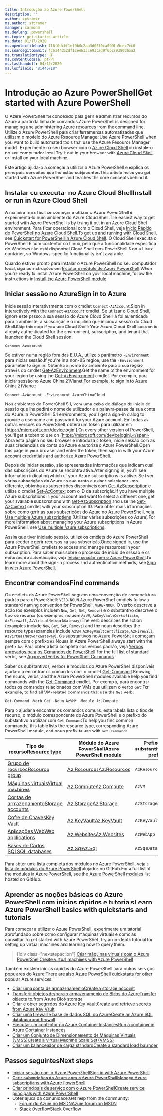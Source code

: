 ```yaml
---
title: Introdução ao Azure PowerShell
description: ''
author: sptramer
ms.author: sttramer
manager: carmonm
ms.devlang: powershell
ms.topic: get-started-article
ms.date: 01/17/2020
ms.openlocfilehash: 718f0dc0f1ef9b0c2aa3d0630ca099fa5cec7ec0
ms.sourcegitcommit: 4c61442a2df1cee633ce93cad9f6bc793803baa2
ms.translationtype: HT
ms.contentlocale: pt-PT
ms.lasthandoff: 04/16/2020
ms.locfileid: "81445718"
---
```

# <a name="get-started-with-azure-powershell"></a><span data-ttu-id="5f570-102">Introdução ao Azure PowerShell</span><span class="sxs-lookup"><span data-stu-id="5f570-102">Get started with Azure PowerShell</span></span>

<span data-ttu-id="5f570-103">O Azure PowerShell foi concebido para gerir e administrar recursos do Azure a partir da linha de comandos.</span><span class="sxs-lookup"><span data-stu-id="5f570-103">Azure PowerShell is designed for managing and administering Azure resources from the command line.</span></span> <span data-ttu-id="5f570-104">Utilize o Azure PowerShell para criar ferramentas automatizadas que utilizem o modelo do Azure Resource Manager.</span><span class="sxs-lookup"><span data-stu-id="5f570-104">Use Azure PowerShell when you want to build automated tools that use the Azure Resource Manager model.</span></span>
<span data-ttu-id="5f570-105">Experimente no seu browser com o [Azure Cloud Shell](/azure/cloud-shell/overview) ou instale-o no seu computador local.</span><span class="sxs-lookup"><span data-stu-id="5f570-105">Try it out in your browser with [Azure Cloud Shell](/azure/cloud-shell/overview), or install on your local machine.</span></span>

<span data-ttu-id="5f570-106">Este artigo ajuda-o a começar a utilizar o Azure PowerShell e explica os principais conceitos que lhe estão subjacentes.</span><span class="sxs-lookup"><span data-stu-id="5f570-106">This article helps you get started with Azure PowerShell and teaches the core concepts behind it.</span></span>

## <a name="install-or-run-in-azure-cloud-shell"></a><span data-ttu-id="5f570-107">Instalar ou executar no Azure Cloud Shell</span><span class="sxs-lookup"><span data-stu-id="5f570-107">Install or run in Azure Cloud Shell</span></span>

<span data-ttu-id="5f570-108">A maneira mais fácil de começar a utilizar o Azure PowerShell é experimentá-lo num ambiente do Azure Cloud Shell.</span><span class="sxs-lookup"><span data-stu-id="5f570-108">The easiest way to get started with Azure PowerShell is by trying it out in an Azure Cloud Shell environment.</span></span>
<span data-ttu-id="5f570-109">Para ficar operacional com o Cloud Shell, veja [Início Rápido do PowerShell no Azure Cloud Shell](/azure/cloud-shell/quickstart-powershell).</span><span class="sxs-lookup"><span data-stu-id="5f570-109">To get up and running with Cloud Shell, see [Quickstart for PowerShell in Azure Cloud Shell](/azure/cloud-shell/quickstart-powershell).</span></span>
<span data-ttu-id="5f570-110">O Cloud Shell executa o PowerShell 6 num contentor do Linux, pelo que a funcionalidade específica do Windows não está disponível.</span><span class="sxs-lookup"><span data-stu-id="5f570-110">Cloud Shell runs PowerShell 6 on a Linux container, so Windows-specific functionality isn't available.</span></span>

<span data-ttu-id="5f570-111">Quando estiver pronto para instalar o Azure PowerShell no seu computador local, siga as instruções em [Instalar o módulo do Azure PowerShell](install-az-ps.md).</span><span class="sxs-lookup"><span data-stu-id="5f570-111">When you're ready to install Azure PowerShell on your local machine, follow the instructions in [Install the Azure PowerShell module](install-az-ps.md).</span></span>

## <a name="sign-in-to-azure"></a><span data-ttu-id="5f570-112">Iniciar sessão no Azure</span><span class="sxs-lookup"><span data-stu-id="5f570-112">Sign in to Azure</span></span>

<span data-ttu-id="5f570-113">Inicie sessão interativamente com o cmdlet `Connect-AzAccount`.</span><span class="sxs-lookup"><span data-stu-id="5f570-113">Sign in interactively with the `Connect-AzAccount` cmdlet.</span></span> <span data-ttu-id="5f570-114">Se utilizar o Cloud Shell, ignore este passo: a sua sessão do Azure Cloud Shell já foi autenticada para o ambiente, a subscrição e o inquilino que iniciou a sessão do Cloud Shell.</span><span class="sxs-lookup"><span data-stu-id="5f570-114">Skip this step if you use Cloud Shell: Your Azure Cloud Shell session is already authenticated for the environment, subscription, and tenant that launched the Cloud Shell session.</span></span>

```azurepowershell-interactive
Connect-AzAccount
```

<span data-ttu-id="5f570-115">Se estiver numa região fora dos E.U.A., utilize o parâmetro `-Environment` para iniciar sessão.</span><span class="sxs-lookup"><span data-stu-id="5f570-115">If you're in a non-US region, use the `-Environment` parameter to sign in.</span></span> <span data-ttu-id="5f570-116">Obtenha o nome do ambiente para a sua região através do cmdlet [Get-AzEnvironment](/powershell/module/Az.Accounts/Get-AzEnvironment).</span><span class="sxs-lookup"><span data-stu-id="5f570-116">Get the name of the environment for your region by using the [Get-AzEnvironment](/powershell/module/Az.Accounts/Get-AzEnvironment) cmdlet.</span></span> <span data-ttu-id="5f570-117">Por exemplo, para iniciar sessão no Azure China 21Vianet:</span><span class="sxs-lookup"><span data-stu-id="5f570-117">For example, to sign in to Azure China 21Vianet:</span></span>

```azurepowershell-interactive
Connect-AzAccount -Environment AzureChinaCloud
```

<span data-ttu-id="5f570-118">Nos ambientes do PowerShell 5.1, verá uma caixa de diálogo de início de sessão que lhe pedirá o nome de utilizador e a palavra-passe da sua conta do Azure.</span><span class="sxs-lookup"><span data-stu-id="5f570-118">In PowerShell 5.1 environments, you'll get a sign-in dialog to provide a username and password for your Azure account.</span></span> <span data-ttu-id="5f570-119">Em todas as outras versões do PowerShell, obterá um token para utilizar em [https://microsoft.com/devicelogin ].</span><span class="sxs-lookup"><span data-stu-id="5f570-119">On every other version of PowerShell, you'll get a token to use on [https://microsoft.com/devicelogin].</span></span>
<span data-ttu-id="5f570-120">Abra esta página no seu browser e introduza o token, inicie sessão com as suas credenciais de conta do Azure e autorize o Azure PowerShell.</span><span class="sxs-lookup"><span data-stu-id="5f570-120">Open this page in your browser and enter the token, then sign in with your Azure account credentials and authorize Azure PowerShell.</span></span>

<span data-ttu-id="5f570-121">Depois de iniciar sessão, são apresentadas informações que indicam qual das subscrições do Azure se encontra ativa.</span><span class="sxs-lookup"><span data-stu-id="5f570-121">After signing in, you'll see information indicating which of your Azure subscriptions is active.</span></span> <span data-ttu-id="5f570-122">Se tiver várias subscrições do Azure na sua conta e quiser selecionar uma diferente, obtenha as subscrições disponíveis com [Get-AzSubscription](/powershell/module/az.accounts/get-azsubscription) e utilize o cmdlet [Set-AzContext](/powershell/module/az.accounts/set-azcontext) com o ID da subscrição.</span><span class="sxs-lookup"><span data-stu-id="5f570-122">If you have multiple Azure subscriptions in your account and want to select a different one, get your available subscriptions with [Get-AzSubscription](/powershell/module/az.accounts/get-azsubscription) and use the [Set-AzContext](/powershell/module/az.accounts/set-azcontext) cmdlet with your subscription ID.</span></span>
<span data-ttu-id="5f570-123">Para obter mais informações sobre como gerir as suas subscrições do Azure no Azure PowerShell, veja [Use multiple Azure subscriptions](manage-subscriptions-azureps.md) (Utilizar várias subscrições do Azure).</span><span class="sxs-lookup"><span data-stu-id="5f570-123">For more information about managing your Azure subscriptions in Azure PowerShell, see [Use multiple Azure subscriptions](manage-subscriptions-azureps.md).</span></span>

<span data-ttu-id="5f570-124">Assim que tiver iniciado sessão, utilize os cmdlets do Azure PowerShell para aceder e gerir recursos na sua subscrição.</span><span class="sxs-lookup"><span data-stu-id="5f570-124">Once signed in, use the Azure PowerShell cmdlets to access and manage resources in your subscription.</span></span> <span data-ttu-id="5f570-125">Para saber mais sobre o processo de início de sessão e os métodos de autenticação, veja [Iniciar sessão com o Azure PowerShell](authenticate-azureps.md).</span><span class="sxs-lookup"><span data-stu-id="5f570-125">To learn more about the sign-in process and authentication methods, see [Sign in with Azure PowerShell](authenticate-azureps.md).</span></span>

## <a name="find-commands"></a><span data-ttu-id="5f570-126">Encontrar comandos</span><span class="sxs-lookup"><span data-stu-id="5f570-126">Find commands</span></span>

<span data-ttu-id="5f570-127">Os cmdlets do Azure PowerShell seguem uma convenção de nomenclatura padrão para o PowerShell: `VERB-NOUN`.</span><span class="sxs-lookup"><span data-stu-id="5f570-127">Azure PowerShell cmdlets follow a standard naming convention for PowerShell, `VERB-NOUN`.</span></span> <span data-ttu-id="5f570-128">O verbo descreve a ação (os exemplos incluem `New`, `Get`, `Set`, `Remove`) e o substantivo descreve o tipo de recurso (os exemplos incluem `AzVM`, `AzKeyVaultCertificate`, `AzFirewall`, `AzVirtualNetworkGateway`).</span><span class="sxs-lookup"><span data-stu-id="5f570-128">The verb describes the action (examples include `New`, `Get`, `Set`, `Remove`) and the noun describes the resource type (examples include `AzVM`, `AzKeyVaultCertificate`, `AzFirewall`, `AzVirtualNetworkGateway`).</span></span> <span data-ttu-id="5f570-129">Os substantivos no Azure PowerShell começam sempre com o prefixo `Az`.</span><span class="sxs-lookup"><span data-stu-id="5f570-129">Nouns in Azure PowerShell always start with the prefix `Az`.</span></span> <span data-ttu-id="5f570-130">Para obter a lista completa dos verbos padrão, veja [Verbos aprovados para os Comandos do PowerShell](/powershell/scripting/developer/cmdlet/approved-verbs-for-windows-powershell-commands).</span><span class="sxs-lookup"><span data-stu-id="5f570-130">For the full list of standard verbs, see [Approved verbs for PowerShell Commands](/powershell/scripting/developer/cmdlet/approved-verbs-for-windows-powershell-commands).</span></span>

<span data-ttu-id="5f570-131">Saber os substantivos, verbos e módulos do Azure PowerShell disponíveis ajuda-o a encontrar os comandos com o cmdlet [Get-Command](/powershell/module/microsoft.powershell.core/get-command).</span><span class="sxs-lookup"><span data-stu-id="5f570-131">Knowing the nouns, verbs, and the Azure PowerShell modules available help you find commands with the [Get-Command](/powershell/module/microsoft.powershell.core/get-command) cmdlet.</span></span> <span data-ttu-id="5f570-132">Por exemplo, para encontrar todos os comandos relacionados com VMs que utilizem o verbo `Get`:</span><span class="sxs-lookup"><span data-stu-id="5f570-132">For example, to find all VM-related commands that use the `Get` verb:</span></span>

```powershell-interactive
Get-Command -Verb Get -Noun AzVM* -Module Az.Compute
```

<span data-ttu-id="5f570-133">Para o ajudar a encontrar os comandos comuns, esta tabela lista o tipo de recurso, o módulo correspondente do Azure PowerShell e o prefixo do substantivo a utilizar com `Get-Command`:</span><span class="sxs-lookup"><span data-stu-id="5f570-133">To help you find common commands, this table lists the resource type, corresponding Azure PowerShell module, and noun prefix to use with `Get-Command`:</span></span>

| <span data-ttu-id="5f570-134">Tipo de recurso</span><span class="sxs-lookup"><span data-stu-id="5f570-134">Resource type</span></span> | <span data-ttu-id="5f570-135">Módulo do Azure PowerShell</span><span class="sxs-lookup"><span data-stu-id="5f570-135">Azure PowerShell module</span></span> | <span data-ttu-id="5f570-136">Prefixo do substantivo</span><span class="sxs-lookup"><span data-stu-id="5f570-136">Noun prefix</span></span> |
|---------------|-------------------------|----------------|
| [<span data-ttu-id="5f570-137">Grupo de recursos</span><span class="sxs-lookup"><span data-stu-id="5f570-137">Resource group</span></span>](/azure/azure-resource-manager/resource-group-overview) | [<span data-ttu-id="5f570-138">Az.Resources</span><span class="sxs-lookup"><span data-stu-id="5f570-138">Az.Resources</span></span>](/powershell/module/az.resources#resources) | `AzResourceGroup` |
| [<span data-ttu-id="5f570-139">Máquinas virtuais</span><span class="sxs-lookup"><span data-stu-id="5f570-139">Virtual machines</span></span>](/azure/virtual-machines) | [<span data-ttu-id="5f570-140">Az.Compute</span><span class="sxs-lookup"><span data-stu-id="5f570-140">Az.Compute</span></span>](/powershell/module/az.compute#virtual_machines) | `AzVM` |
| [<span data-ttu-id="5f570-141">Contas de armazenamento</span><span class="sxs-lookup"><span data-stu-id="5f570-141">Storage accounts</span></span>](/azure/storage/common/storage-introduction) | [<span data-ttu-id="5f570-142">Az.Storage</span><span class="sxs-lookup"><span data-stu-id="5f570-142">Az.Storage</span></span>](/powershell/module/az.storage/) | `AzStorageAccount` |
| [<span data-ttu-id="5f570-143">Cofre de Chaves</span><span class="sxs-lookup"><span data-stu-id="5f570-143">Key Vault</span></span>](/azure/key-vault/key-vault-whatis) | [<span data-ttu-id="5f570-144">Az.KeyVault</span><span class="sxs-lookup"><span data-stu-id="5f570-144">Az.KeyVault</span></span>](/powershell/module/az.keyvault) | `AzKeyVault` |
| [<span data-ttu-id="5f570-145">Aplicações Web</span><span class="sxs-lookup"><span data-stu-id="5f570-145">Web applications</span></span>](/azure/app-service) | [<span data-ttu-id="5f570-146">Az.Websites</span><span class="sxs-lookup"><span data-stu-id="5f570-146">Az.Websites</span></span>](/powershell/module/az.websites) | `AzWebApp` |
| [<span data-ttu-id="5f570-147">Bases de Dados SQL</span><span class="sxs-lookup"><span data-stu-id="5f570-147">SQL databases</span></span>](/azure/sql-database) | [<span data-ttu-id="5f570-148">Az.Sql</span><span class="sxs-lookup"><span data-stu-id="5f570-148">Az.Sql</span></span>](/powershell/module/az.sql) | `AzSqlDatabase` |

<span data-ttu-id="5f570-149">Para obter uma lista completa dos módulos no Azure PowerShell, veja a [lista de módulos do Azure PowerShell](https://github.com/Azure/azure-powershell/blob/master/documentation/azure-powershell-modules.md) alojados no GitHub.</span><span class="sxs-lookup"><span data-stu-id="5f570-149">For a full list of the modules in Azure PowerShell, see the [Azure PowerShell modules list](https://github.com/Azure/azure-powershell/blob/master/documentation/azure-powershell-modules.md) hosted on GitHub.</span></span>

## <a name="learn-azure-powershell-basics-with-quickstarts-and-tutorials"></a><span data-ttu-id="5f570-150">Aprender as noções básicas do Azure PowerShell com inícios rápidos e tutoriais</span><span class="sxs-lookup"><span data-stu-id="5f570-150">Learn Azure PowerShell basics with quickstarts and tutorials</span></span>

<span data-ttu-id="5f570-151">Para começar a utilizar o Azure PowerShell, experimente um tutorial aprofundado sobre como configurar máquinas virtuais e como as consultar.</span><span class="sxs-lookup"><span data-stu-id="5f570-151">To get started with Azure PowerShell, try an in-depth tutorial for setting up virtual machines and learning how to query them.</span></span>

> [!div class="nextstepaction"]
> [<span data-ttu-id="5f570-152">Criar máquinas virtuais com o Azure PowerShell</span><span class="sxs-lookup"><span data-stu-id="5f570-152">Create virtual machines with Azure PowerShell</span></span>](azureps-vm-tutorial.yml)

<span data-ttu-id="5f570-153">Também existem inícios rápidos do Azure PowerShell para outros serviços populares do Azure:</span><span class="sxs-lookup"><span data-stu-id="5f570-153">There are also Azure PowerShell quickstarts for other popular Azure services:</span></span>

* [<span data-ttu-id="5f570-154">Criar uma conta de armazenamento</span><span class="sxs-lookup"><span data-stu-id="5f570-154">Create a storage account</span></span>](/azure/storage/common/storage-quickstart-create-account?tabs=azure-powershell)
* [<span data-ttu-id="5f570-155">Transferir objetos de/para o armazenamento de Blobs do Azure</span><span class="sxs-lookup"><span data-stu-id="5f570-155">Transfer objects to/from Azure Blob storage</span></span>](/azure/storage/blobs/storage-quickstart-blobs-powershell)
* [<span data-ttu-id="5f570-156">Criar e obter segredos do Azure Key Vault</span><span class="sxs-lookup"><span data-stu-id="5f570-156">Create and retrieve secrets from Azure Key Vault</span></span>](/azure/key-vault/quick-create-powershell)
* [<span data-ttu-id="5f570-157">Criar uma firewall e base de dados SQL do Azure</span><span class="sxs-lookup"><span data-stu-id="5f570-157">Create an Azure SQL database and firewall</span></span>](/azure/sql-database/scripts/sql-database-create-and-configure-database-powershell)
* [<span data-ttu-id="5f570-158">Executar um contentor no Azure Container Instances</span><span class="sxs-lookup"><span data-stu-id="5f570-158">Run a container in Azure Container Instances</span></span>](/azure/container-instances/container-instances-quickstart-powershell)
* [<span data-ttu-id="5f570-159">Criar um Conjunto de Dimensionamento de Máquinas Virtuais (VMSS)</span><span class="sxs-lookup"><span data-stu-id="5f570-159">Create a Virtual Machine Scale Set (VMSS)</span></span>](/azure/virtual-machine-scale-sets/quick-create-powershell)
* [<span data-ttu-id="5f570-160">Criar um balanceador de carga standard</span><span class="sxs-lookup"><span data-stu-id="5f570-160">Create a standard load balancer</span></span>](/azure/load-balancer/quickstart-create-standard-load-balancer-powershell)

## <a name="next-steps"></a><span data-ttu-id="5f570-161">Passos seguintes</span><span class="sxs-lookup"><span data-stu-id="5f570-161">Next steps</span></span>

* [<span data-ttu-id="5f570-162">Iniciar sessão com o Azure PowerShell</span><span class="sxs-lookup"><span data-stu-id="5f570-162">Sign in with Azure PowerShell</span></span>](authenticate-azureps.md)
* [<span data-ttu-id="5f570-163">Gerir subscrições do Azure com o Azure PowerShell</span><span class="sxs-lookup"><span data-stu-id="5f570-163">Manage Azure subscriptions with Azure PowerShell</span></span>](manage-subscriptions-azureps.md)
* [<span data-ttu-id="5f570-164">Criar principais de serviço com o Azure PowerShell</span><span class="sxs-lookup"><span data-stu-id="5f570-164">Create service principals with Azure PowerShell</span></span>](create-azure-service-principal-azureps.md)
* <span data-ttu-id="5f570-165">Obter ajuda da comunidade:</span><span class="sxs-lookup"><span data-stu-id="5f570-165">Get help from the community:</span></span>
  * [<span data-ttu-id="5f570-166">Fórum do Azure no MSDN</span><span class="sxs-lookup"><span data-stu-id="5f570-166">Azure forum on MSDN</span></span>](https://go.microsoft.com/fwlink/p/?LinkId=320212)
  * [<span data-ttu-id="5f570-167">Stack Overflow</span><span class="sxs-lookup"><span data-stu-id="5f570-167">Stack Overflow</span></span>](https://go.microsoft.com/fwlink/?LinkId=320213)
